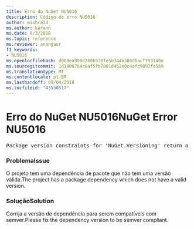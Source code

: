 ```yaml
---
title: Erro do NuGet NU5016
description: Código de erro NU5016
author: mishra14
ms.author: karann
ms.date: 8/3/2018
ms.topic: reference
ms.reviewer: anangaur
f1_keywords:
- NU5016
ms.openlocfilehash: d0b9ea999d260b530fe5b344b508d6acff93146e
ms.sourcegitcommit: 1d1406764c6af5fb7801d462e0c4afc9092fa569
ms.translationtype: MT
ms.contentlocale: pt-BR
ms.lasthandoff: 09/04/2018
ms.locfileid: "43550517"
---
```

# <a name="nuget-error-nu5016"></a><span data-ttu-id="53ce6-103">Erro do NuGet NU5016</span><span class="sxs-lookup"><span data-stu-id="53ce6-103">NuGet Error NU5016</span></span>
<pre>Package version constraints for 'NuGet.Versioning' return a version range that is empty.</pre>

### <a name="issue"></a><span data-ttu-id="53ce6-104">Problema</span><span class="sxs-lookup"><span data-stu-id="53ce6-104">Issue</span></span>

<span data-ttu-id="53ce6-105">O projeto tem uma dependência de pacote que não tem uma versão válida.</span><span class="sxs-lookup"><span data-stu-id="53ce6-105">The project has a package dependency which does not have a valid version.</span></span>


### <a name="solution"></a><span data-ttu-id="53ce6-106">Solução</span><span class="sxs-lookup"><span data-stu-id="53ce6-106">Solution</span></span>

<span data-ttu-id="53ce6-107">Corrija a versão de dependência para serem compatíveis com semver.</span><span class="sxs-lookup"><span data-stu-id="53ce6-107">Please fix the dependency version to be semver compliant.</span></span>

